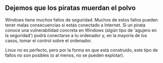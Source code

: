 <?php require("../../entete.php"); ?> <?php require("../../base.php"); ?> <?php require("../../fonctions.php"); ?>

<div id="corps">

<h2>Dejemos que los piratas muerdan el polvo</h2>

Windows tiene <i>muchos</i> fallos de seguridad. Muchos de estos fallos pueden tener malas consecuencias si estás conectado a Internet. Si un pirata conoce una vulnerabilidad concreta en Windows (algún tipo de 'agujero en la seguridad') podrá conectarse a tu ordenador y, en la mayoría de los casos, tomar el control sobre el ordenador.

Linux no es perfecto, pero por la forma en que está construido, este tipo de fallos no son posibles (o al menos, no se pueden explotar).

</div>


 
